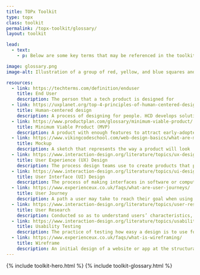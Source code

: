 ```yaml
---
title: TOPx Toolkit
type: topx
class: toolkit
permalink: /topx-toolkit/glossary/
layout: toolkit

lead:
  - text:
    - p: Below are some key terms that may be referenced in the toolkit, as well as through the sprint and in conversations with individuals in the civic tech community. Click the term for additional resources and the source of each definition.

image: glossary.png
image-alt: Illustration of a group of red, yellow, and blue squares and rectangles

resources:
  - link: https://techterms.com/definition/enduser
    title: End User
    description: The person that a tech product is designed for
  - link: https://uxplanet.org/top-4-principles-of-human-centered-design-5e02751e65b1
    title: Human-centered design
    description: A process of designing for people. HCD develops solutions to problems by involving the human perspective in all steps of the problem-solving process
  - link: https://www.productplan.com/glossary/minimum-viable-product/
    title: Minimum Viable Product (MVP)
    description: A product with enough features to attract early-adopter customers and validate a product idea early in the product development cycle
  - link: https://www.vikingcodeschool.com/web-design-basics/what-are-mockups
    title: Mockup
    description: A sketch that represents the way a product will look
  - link: https://www.interaction-design.org/literature/topics/ux-design
    title: User Experience (UX) Design
    description: The process design teams use to create products that provide meaningful and relevant experiences to users. This involves the design of the entire process of acquiring and integrating the product, including aspects of branding, design, usability and function
  - link: https://www.interaction-design.org/literature/topics/ui-design
    title: User Interface (UI) Design
    description: The process of making interfaces in software or computerized devices with a focus on looks or style. Designers aim to create designs users will find easy to use and pleasurable
  - link: https://www.experienceux.co.uk/faqs/what-are-user-journeys/
    title: User Journey
    description: A path a user may take to reach their goal when using a particular digital tool. User journeys are used in designing digital tools to identify the different ways to enable the user to achieve their goal as quickly and easily as possible
  - link: https://www.interaction-design.org/literature/topics/user-research
    title: User Research
    description: Conducted so as to understand users’ characteristics, aims, and behaviors towards achieving these aims. Its purpose is to produce designs that improve users’ working practices and lives. User research also involves the continuous evaluation of the impact of designs on the users, not only during the design and development phase but after long-term use, too
  - link: https://www.interaction-design.org/literature/topics/usability-testing
    title: Usability Testing
    description: The practice of testing how easy a design is to use for a group of representative users. It usually involves observing users as they attempt to complete tasks and can be done for different types of designs, from user interfaces to physical products
  - link: https://www.experienceux.co.uk/faqs/what-is-wireframing/
    title: Wireframe
    description: An initial design of a website or app at the structural level. A wireframe is commonly used to lay out content and functionality on a page which takes into account user needs and user journeys. Wireframes are used early in the development process to establish the basic structure of a page before visual design and content is added
---
```


{% include toolkit-hero.html %}
{% include toolkit-glossary.html %}
